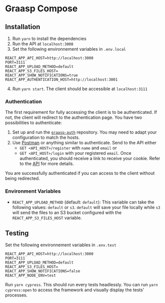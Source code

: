# Graasp Compose

## Installation

1. Run `yarn` to install the dependencies
2. Run the API at `localhost:3000`
3. Set the following environnement variables in `.env.local`

```
REACT_APP_API_HOST=http://localhost:3000
PORT=3111
REACT_APP_UPLOAD_METHOD=default
REACT_APP_S3_FILES_HOST=
REACT_APP_SHOW_NOTIFICATIONS=true
REACT_APP_AUTHENTICATION_HOST=http://localhost:3001
```

4. Run `yarn start`. The client should be accessible at `localhost:3111`

### Authentication

The first requirement for fully accessing the client is to be authenticated. If not, the client will redirect to the authentication page. You have two possibilities to authenticate:

1. Set up and run the [`graasp-auth`](https://github.com/graasp/graasp-auth) repository. You may need to adapt your configuration to match the hosts.
2. Use [Postman](https://www.postman.com/) or anything similar to authenticate. Send to the API either
   - `GET <API_HOST>/register` with `name` and `email` or
   - `GET <API_HOST>/login` with your registered `email`.
     Once authenticated, you should receive a link to receive your cookie. Refer to the [API](https://github.com/graasp/graasp) for more details.

You are successfully authenticated if you can access to the client without being redirected.

### Environment Variables

- `REACT_APP_UPLOAD_METHOD` (default: `default`): This variable can take the following values: `default` or `s3`. `default` will save your file locally while `s3` will send the files to an S3 bucket configured with the `REACT_APP_S3_FILES_HOST` variable.

## Testing

Set the following environnement variables in `.env.test`

```
REACT_APP_API_HOST=http://localhost:3000
PORT=3111
REACT_APP_UPLOAD_METHOD=default
REACT_APP_S3_FILES_HOST=
REACT_APP_SHOW_NOTIFICATIONS=false
REACT_APP_NODE_ENV=test
```

Run `yarn cypress`. This should run every tests headlessly.
You can run `yarn cypress:open` to access the framework and visually display the tests' processes.
